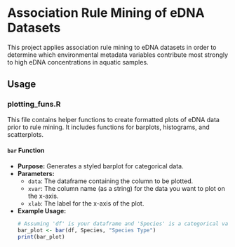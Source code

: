 # Association Rule Mining of eDNA Datasets

This project applies association rule mining to eDNA datasets in order to determine which
environmental metadata variables contribute most strongly to high eDNA concentrations in 
aquatic samples. 

## Usage

### plotting_funs.R

This file contains helper functions to create formatted plots of eDNA data prior to rule mining.
It includes functions for barplots, histograms, and scatterplots.

#### `bar` Function

- **Purpose:** Generates a styled barplot for categorical data.
- **Parameters:**
  - `data`: The dataframe containing the column to be plotted.
  - `xvar`: The column name (as a string) for the data you want to plot on the x-axis.
  - `xlab`: The label for the x-axis of the plot.
- **Example Usage:**
  ```r
  # Assuming 'df' is your dataframe and 'Species' is a categorical variable:
  bar_plot <- bar(df, Species, "Species Type")
  print(bar_plot)